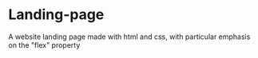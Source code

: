 # Landing-page
A website landing page made with html and css, with particular emphasis on the "flex" property
